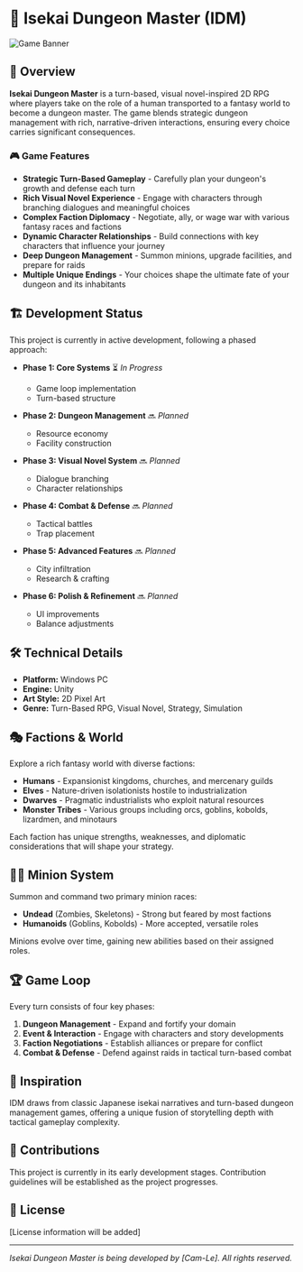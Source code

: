 # 🏰 Isekai Dungeon Master (IDM)

![Game Banner](https://via.placeholder.com/800x200?text=Isekai+Dungeon+Master)

## 📖 Overview

**Isekai Dungeon Master** is a turn-based, visual novel-inspired 2D RPG where players take on the role of a human transported to a fantasy world to become a dungeon master. The game blends strategic dungeon management with rich, narrative-driven interactions, ensuring every choice carries significant consequences.

### 🎮 Game Features

- **Strategic Turn-Based Gameplay** - Carefully plan your dungeon's growth and defense each turn
- **Rich Visual Novel Experience** - Engage with characters through branching dialogues and meaningful choices
- **Complex Faction Diplomacy** - Negotiate, ally, or wage war with various fantasy races and factions
- **Dynamic Character Relationships** - Build connections with key characters that influence your journey
- **Deep Dungeon Management** - Summon minions, upgrade facilities, and prepare for raids
- **Multiple Unique Endings** - Your choices shape the ultimate fate of your dungeon and its inhabitants

## 🏗️ Development Status

This project is currently in active development, following a phased approach:

- **Phase 1: Core Systems** ⏳ *In Progress*
  - Game loop implementation
  - Turn-based structure

- **Phase 2: Dungeon Management** 🔜 *Planned*
  - Resource economy
  - Facility construction

- **Phase 3: Visual Novel System** 🔜 *Planned*
  - Dialogue branching
  - Character relationships

- **Phase 4: Combat & Defense** 🔜 *Planned*
  - Tactical battles
  - Trap placement

- **Phase 5: Advanced Features** 🔜 *Planned*
  - City infiltration
  - Research & crafting

- **Phase 6: Polish & Refinement** 🔜 *Planned*
  - UI improvements
  - Balance adjustments

## 🛠️ Technical Details

- **Platform:** Windows PC
- **Engine:** Unity
- **Art Style:** 2D Pixel Art
- **Genre:** Turn-Based RPG, Visual Novel, Strategy, Simulation

## 🎭 Factions & World

Explore a rich fantasy world with diverse factions:

- **Humans** - Expansionist kingdoms, churches, and mercenary guilds
- **Elves** - Nature-driven isolationists hostile to industrialization
- **Dwarves** - Pragmatic industrialists who exploit natural resources
- **Monster Tribes** - Various groups including orcs, goblins, kobolds, lizardmen, and minotaurs

Each faction has unique strengths, weaknesses, and diplomatic considerations that will shape your strategy.

## 🧟‍♂️ Minion System

Summon and command two primary minion races:
- **Undead** (Zombies, Skeletons) - Strong but feared by most factions
- **Humanoids** (Goblins, Kobolds) - More accepted, versatile roles

Minions evolve over time, gaining new abilities based on their assigned roles.

## 🏆 Game Loop

Every turn consists of four key phases:

1. **Dungeon Management** - Expand and fortify your domain
2. **Event & Interaction** - Engage with characters and story developments
3. **Faction Negotiations** - Establish alliances or prepare for conflict
4. **Combat & Defense** - Defend against raids in tactical turn-based combat

## 🔮 Inspiration

IDM draws from classic Japanese isekai narratives and turn-based dungeon management games, offering a unique fusion of storytelling depth with tactical gameplay complexity.

## 🤝 Contributions

This project is currently in its early development stages. Contribution guidelines will be established as the project progresses.

## 📄 License

[License information will be added]

---

*Isekai Dungeon Master is being developed by [Cam-Le]. All rights reserved.*